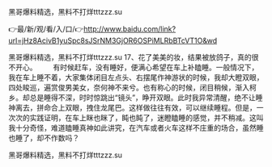 黑哥爆料精选，黑料不打烊tttzzz.su

👉最/新/观/看/入/口/👉http://www.baidu.com/link?url=jHz8AcivB1yuSpc8sJSrNM3GjOR6OSPiMLRbBTcVT1O&wd

黑哥爆料精选，黑料不打烊tttzzz.su	17、花了美美的妆，结果被放鸽子，真的很不开心。
　　有时候赶车，没有睡好，便满心希望在车上补瞌睡。一般情况下，我在车上睡不着，大家集体闭目左点头、右摆尾作神游状的时候，我却大瞪双眼，四处睃巡，遍赏俊男美女，奈何神不来兮。也有称心的时候，闭目稍候，渐入柯乡。却总是睡得不深，时时惊跳出“镜头”，睁开双眼。此时我异常清醒，绝不让睡神离去，拼命合上双眼，拽住龙尾巴。这样做往往有效，可以继续睡程。但是，一次次的实践证明，在车上眯也眯了，盹也盹了，迷瞪瞌睡的感觉，并不稍减。这叫我十分奇怪，难道瞌睡真神如此讲究，在汽车或者火车这样不庄重的场合，虽然睡也睡了，却不作数吗？


黑哥爆料精选，黑料不打烊tttzzz.su
